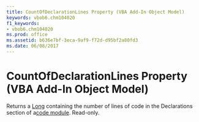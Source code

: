 ```yaml
---
title: CountOfDeclarationLines Property (VBA Add-In Object Model)
keywords: vbob6.chm104020
f1_keywords:
- vbob6.chm104020
ms.prod: office
ms.assetid: b636e7bf-3eca-9af9-f72d-d95bf2a80fd3
ms.date: 06/08/2017
---
```



# CountOfDeclarationLines Property (VBA Add-In Object Model)



Returns a [Long](../../Glossary/vbe-glossary.md) containing the number of lines of code in the Declarations section of a[code module](../../Glossary/vbe-glossary.md#code-module). Read-only.

